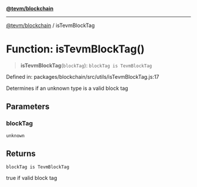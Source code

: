 [**@tevm/blockchain**](../README.md)

***

[@tevm/blockchain](../globals.md) / isTevmBlockTag

# Function: isTevmBlockTag()

> **isTevmBlockTag**(`blockTag`): `blockTag is TevmBlockTag`

Defined in: packages/blockchain/src/utils/isTevmBlockTag.js:17

Determines if an unknown type is a valid block tag

## Parameters

### blockTag

`unknown`

## Returns

`blockTag is TevmBlockTag`

true if valid block tag
